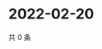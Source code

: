 # 2022-02-20

共 0 条

<!-- BEGIN WEIBO -->
<!-- 最后更新时间 Sun Feb 20 2022 00:19:44 GMT+0800 (China Standard Time) -->

<!-- END WEIBO -->
